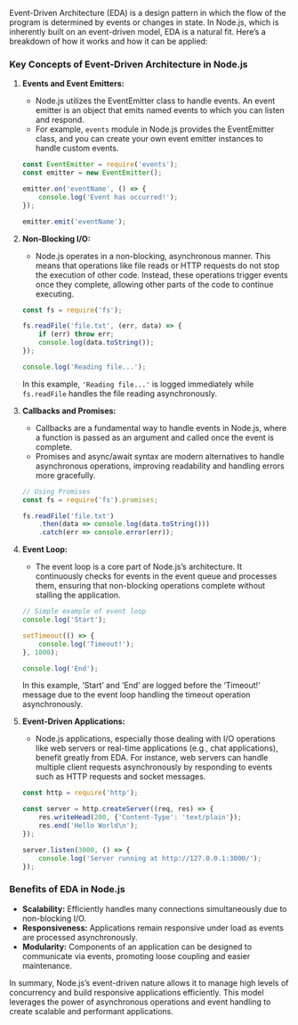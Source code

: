 Event-Driven Architecture (EDA) is a design pattern in which the flow of the program is determined by events or changes in state. In Node.js, which is inherently built on an event-driven model, EDA is a natural fit. Here’s a breakdown of how it works and how it can be applied:

### Key Concepts of Event-Driven Architecture in Node.js

1. **Events and Event Emitters:**
   - Node.js utilizes the EventEmitter class to handle events. An event emitter is an object that emits named events to which you can listen and respond.
   - For example, `events` module in Node.js provides the EventEmitter class, and you can create your own event emitter instances to handle custom events.

   ```javascript
   const EventEmitter = require('events');
   const emitter = new EventEmitter();

   emitter.on('eventName', () => {
       console.log('Event has occurred!');
   });

   emitter.emit('eventName');
   ```

2. **Non-Blocking I/O:**
   - Node.js operates in a non-blocking, asynchronous manner. This means that operations like file reads or HTTP requests do not stop the execution of other code. Instead, these operations trigger events once they complete, allowing other parts of the code to continue executing.

   ```javascript
   const fs = require('fs');

   fs.readFile('file.txt', (err, data) => {
       if (err) throw err;
       console.log(data.toString());
   });

   console.log('Reading file...');
   ```

   In this example, `'Reading file...'` is logged immediately while `fs.readFile` handles the file reading asynchronously.

3. **Callbacks and Promises:**
   - Callbacks are a fundamental way to handle events in Node.js, where a function is passed as an argument and called once the event is complete.
   - Promises and async/await syntax are modern alternatives to handle asynchronous operations, improving readability and handling errors more gracefully.

   ```javascript
   // Using Promises
   const fs = require('fs').promises;

   fs.readFile('file.txt')
       .then(data => console.log(data.toString()))
       .catch(err => console.error(err));
   ```

4. **Event Loop:**
   - The event loop is a core part of Node.js’s architecture. It continuously checks for events in the event queue and processes them, ensuring that non-blocking operations complete without stalling the application.

   ```javascript
   // Simple example of event loop
   console.log('Start');

   setTimeout(() => {
       console.log('Timeout!');
   }, 1000);

   console.log('End');
   ```

   In this example, ‘Start’ and ‘End’ are logged before the ‘Timeout!’ message due to the event loop handling the timeout operation asynchronously.

5. **Event-Driven Applications:**
   - Node.js applications, especially those dealing with I/O operations like web servers or real-time applications (e.g., chat applications), benefit greatly from EDA. For instance, web servers can handle multiple client requests asynchronously by responding to events such as HTTP requests and socket messages.

   ```javascript
   const http = require('http');

   const server = http.createServer((req, res) => {
       res.writeHead(200, {'Content-Type': 'text/plain'});
       res.end('Hello World\n');
   });

   server.listen(3000, () => {
       console.log('Server running at http://127.0.0.1:3000/');
   });
   ```

### Benefits of EDA in Node.js

- **Scalability:** Efficiently handles many connections simultaneously due to non-blocking I/O.
- **Responsiveness:** Applications remain responsive under load as events are processed asynchronously.
- **Modularity:** Components of an application can be designed to communicate via events, promoting loose coupling and easier maintenance.

In summary, Node.js’s event-driven nature allows it to manage high levels of concurrency and build responsive applications efficiently. This model leverages the power of asynchronous operations and event handling to create scalable and performant applications.